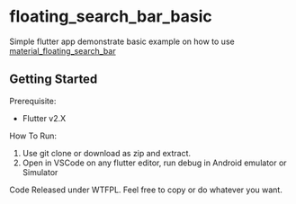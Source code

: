 # floating_search_bar_basic

Simple flutter app demonstrate basic example on how to use [material_floating_search_bar](https://pub.dev/packages/material_floating_search_bar)

## Getting Started

Prerequisite:
- Flutter v2.X

How To Run:
1. Use git clone or download as zip and extract.
2. Open in VSCode on any flutter editor, run debug in Android emulator or Simulator

Code Released under WTFPL. Feel free to copy or do whatever you want.
